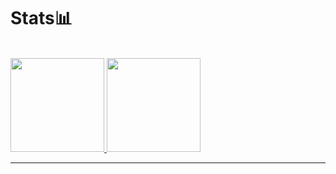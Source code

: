 # Stats📊
<br>
<a href="https://github.com/dev-marsu">
    <img height="150em" src="https://github-readme-stats.vercel.app/api?username=dev-marsu&show_icons=true&theme=omni" />
</a>

<a href="https://github.com/dev-marsu">
    <img height="150em" src="https://github-readme-stats.vercel.app/api/top-langs/?username=dev-marsu&layout=compact&theme=omni" />
</a>
<hr>
